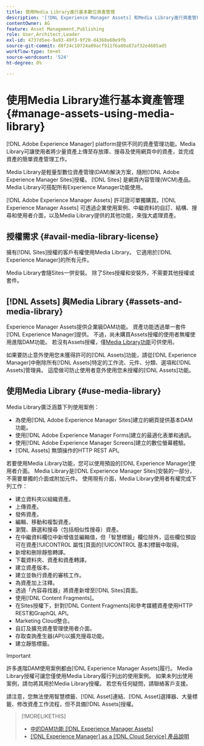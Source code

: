 ```yaml
---
title: 使用Media Library進行基本數位資產管理
description: '[!DNL Experience Manager Assets] 和Media Library進行資產管理。'
contentOwner: AG
feature: Asset Management,Publishing
role: User,Architect,Leader
exl-id: 4737d5ee-9a93-49f3-9f20-d4368e60e9fb
source-git-commit: d8f24c10724a09acf911f6a80a87af32e4685ad5
workflow-type: tm+mt
source-wordcount: '524'
ht-degree: 0%

---
```


<!--

Define Media Lib
Define req for it
Define use cases
Define what is not included

-->

# 使用Media Library進行基本資產管理 {#manage-assets-using-media-library}

[!DNL Adobe Experience Manager] platform提供不同的資產管理功能。Media Library可讓使用者將少量資產上傳至存放庫、搜尋及使用網頁中的資產，並完成資產的簡單資產管理工作。

Media Library是輕量型數位資產管理(DAM)解決方案，隨附[!DNL Adobe Experience Manager Sites]授權。 [!DNL Sites] 是網頁內容管理(WCM)產品。Media Library可搭配所有Experience Manager功能使用。

[!DNL Adobe Experience Manager Assets] 許可證可單獨購買。[!DNL Experience Manager Assets] 可透過企業使用案例、中繼資料的自訂、結構、搜尋和使用者介面，以及Media Library提供的其他功能，來強大處理資產。

## 授權需求 {#avail-media-library-license}

擁有[!DNL Sites]授權的客戶有權使用Media Library。 它適用於[!DNL Experience Manager]的所有元件。

Media Library會隨Sites一併安裝。 除了Sites授權和安裝外，不需要其他授權或套件。

## [!DNL Assets] 與Media Library {#assets-and-media-library}

Experience Manager Assets提供企業級DAM功能。 資產功能透過單一套件[!DNL Experience Manager]提供。 不過，尚未購買Assets授權的使用者無權使用進階DAM功能。 若沒有Assets授權，僅[Media Library功能](#use-media-library)可供使用。

如果要防止意外使用您未獲得許可的[!DNL Assets]功能，請從[!DNL Experience Manager]中刪除所有[!DNL Assets]特定的工作流、元件、分類、選項和[!DNL Assets]管理員。 這麼做可防止使用者意外使用您未授權的[!DNL Assets]功能。

## 使用Media Library {#use-media-library}

Media Library廣泛涵蓋下列使用案例：

* 為使用[!DNL Adobe Experience Manager Sites]建立的網頁提供基本DAM功能。
* 使用[!DNL Adobe Experience Manager Forms]建立的最適化表單和通訊。
* 使用[!DNL Adobe Experience Manager Screens]建立的數位螢幕體驗。
* [!DNL Assets] 無頭操作的HTTP REST API。

<!-- TBD: Remove this after confirmation. May need to merge this list with the list provided by PMs.

* Static renditions
* Projects, tasks authoring
* Activity stream (timeline)
* Comments and annotation
-->

若要使用Media Library功能，您可以使用預設的[!DNL Experience Manager]使用者介面。 Media Library是[!DNL Experience Manager Sites]安裝的一部分，不需要單獨的介面或附加元件。 使用現有介面，Media Library使用者有權完成下列工作：

* 建立資料夾以組織資產。
* 上傳資產。
* 發佈資產。
* 編輯、移動和複製資產。
* 瀏覽、篩選和搜尋（包括相似性搜尋）資產。
* 在中繼資料欄位中新增值並編輯值，但「智慧標籤」欄位除外，這些欄位預設可在資產[!UICONTROL 屬性]頁面的[!UICONTROL 基本]標籤中取得。
* 新增和刪除靜態轉譯。
* 下載資料夾、資產和資產轉譯。
* 建立資產版本。
* 建立並執行資產的審核工作。
* 為資產加上注釋。
* 透過「內容尋找器」將資產新增至[!DNL Sites]頁面。
* 使用[!DNL Content Fragments]。
* 在Sites授權下，針對[!DNL Content Fragments]和參考媒體資產使用HTTP REST和GraphQL API。
* Marketing Cloud整合。
* 自訂及擴充資產管理使用者介面。
* 存取查詢產生器(API)以擴充搜尋功能。
* 建立靜態標籤。

<!-- TBD: Define exactly which basic Assets workflow are available for use with Media Library?

As per PM, we must avoid stating such a list, as we don't have a list that makes sense in Cloud Service.
-->

>[!IMPORTANT]
>
>許多進階DAM使用案例都由[!DNL Experience Manager Assets]履行。 Media Library授權可讓您僅使用Media Library履行列出的使用案例。 如果未列出使用案例，請勿將其用於Media Library授權。 若您有任何疑問，請聯絡客戶支援。

請注意，您無法使用智慧標籤、[!DNL Asset]連結、[!DNL Asset]選擇器、大量標籤、修改資產工作流程，但不具備[!DNL Assets]授權。

<!-- TBD: Add a CTA - how to contact Adobe for queries. -->

>[!MORELIKETHIS]
>
>* [中的DAM功能 [!DNL Experience Manager Assets]](https://experienceleague.adobe.com/docs/experience-manager-cloud-service/assets/home.html)
>* [[!DNL Experience Manager] as a [!DNL Cloud Service] 產品說明](https://helpx.adobe.com/legal/product-descriptions/adobe-experience-manager-cloud-service.html)


